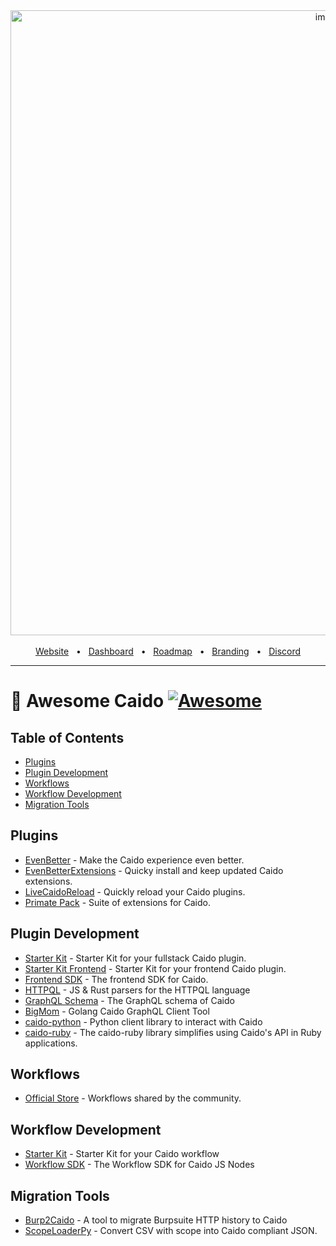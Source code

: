 <div align="center">
  <img width="1000" alt="image" src="https://user-images.githubusercontent.com/6225588/211916659-567751d1-0225-402b-9141-4145c18b0834.png">

  <br />
  <br />
  <a href="https://caido.io/">Website</a>
  <span>&nbsp;&nbsp;•&nbsp;&nbsp;</span>
  <a href="https://dashboard.caido.io/">Dashboard</a>
  <span>&nbsp;&nbsp;•&nbsp;&nbsp;</span>
  <a href="https://links.caido.io/roadmap">Roadmap</a>
  <span>&nbsp;&nbsp;•&nbsp;&nbsp;</span>
  <a href="https://github.com/caido/caido/tree/main/brand">Branding</a>
  <span>&nbsp;&nbsp;•&nbsp;&nbsp;</span>
  <a href="https://links.caido.io/www-discord" target="_blank">Discord</a>
  <br />
  <hr />
</div>

# 🔗 Awesome Caido [![Awesome](https://awesome.re/badge.svg)](https://awesome.re)

## Table of Contents

- [Plugins](#plugins)
- [Plugin Development](#plugin-development)
- [Workflows](#workflows)
- [Workflow Development](#workflow-development)
- [Migration Tools](#migration-tools)

## Plugins
- [EvenBetter](https://github.com/bebiksior/EvenBetter) - Make the Caido experience even better.
- [EvenBetterExtensions](https://github.com/bebiksior/EvenBetterExtensions) - Quicky install and keep updated Caido extensions.
- [LiveCaidoReload](https://github.com/bebiksior/LiveCaidoReloadPlugin) -  Quickly reload your Caido plugins.
- [Primate Pack](https://github.com/projectmonke/PrimatePack) - Suite of extensions for Caido. 

## Plugin Development
- [Starter Kit](https://github.com/caido/starterkit-plugin) - Starter Kit for your fullstack Caido plugin.
- [Starter Kit Frontend](https://github.com/caido/starterkit-plugin-frontend) - Starter Kit for your frontend Caido plugin.
- [Frontend SDK](https://github.com/caido/sdk-frontend) - The frontend SDK for Caido.
- [HTTPQL](https://github.com/caido/httpql) - JS & Rust parsers for the HTTPQL language
- [GraphQL Schema](https://github.com/caido/caido/blob/main/plugin/schema.graphql) - The GraphQL schema of Caido
- [BigMom](https://github.com/Dyrandy/bigmom) - Golang Caido GraphQL Client Tool
- [caido-python](https://github.com/thiezn/caido-python) - Python client library to interact with Caido
- [caido-ruby](https://github.com/caineers/caido-ruby) - The caido-ruby library simplifies using Caido's API in Ruby applications.

## Workflows
- [Official Store](https://github.com/caido/workflows) - Workflows shared by the community.

## Workflow Development
- [Starter Kit](https://github.com/caido/starterkit-workflow) - Starter Kit for your Caido workflow
- [Workflow SDK](https://github.com/caido/sdk-workflow) - The Workflow SDK for Caido JS Nodes

## Migration Tools
- [Burp2Caido](https://github.com/projectmonke/burp2caido) - A tool to migrate Burpsuite HTTP history to Caido
- [ScopeLoaderPy](https://github.com/1ikeadragon/ScopeLoaderPy) - Convert CSV with scope into Caido compliant JSON. 
